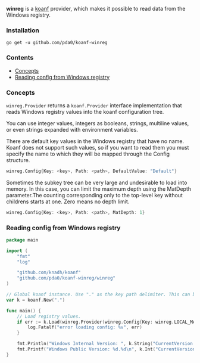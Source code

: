 **winreg** is a [koanf](https://github.com/knadh/koanf) provider, which makes it possible to read data from the Windows registry.

### Installation

`go get -u github.com/pda0/koanf-winreg`

### Contents

- [Concepts](#concepts)
- [Reading config from Windows registry](#reading-config-from-windows-registry)

### Concepts

`winreg.Provider` returns a `koanf.Provider` interface implementation that reads Windows registry values into the koanf configuration tree.

You can use integer values, integers as booleans, strings, multiline values, or even strings expanded with environment variables.

There are default key values in the Windows registry that have no name. Koanf does not support such values, so if you want to read them you must specify the name to which they will be mapped through the Config structure.

```go
winreg.Config{Key: <key>, Path: <path>, DefaultValue: "Default"}
```

Sometimes the subkey tree can be very large and undesirable to load into memory. In this case, you can limit the maximum depth using the MatDepth parameter.The counting corresponding only to the top-level key without childrens starts at one. Zero means no depth limit.

```go
winreg.Config{Key: <key>, Path: <path>, MatDepth: 1}
```

### Reading config from Windows registry

```go
package main

import (
	"fmt"
	"log"

	"github.com/knadh/koanf"
	"github.com/pda0/koanf-winreg/winreg"
)

// Global koanf instance. Use "." as the key path delimiter. This can be "/" or any character.
var k = koanf.New(".")

func main() {
	// Load registry values.
	if err := k.Load(winreg.Provider(winreg.Config{Key: winreg.LOCAL_MACHINE, Path: "SOFTWARE\\Microsoft\\Windows NT", MaxDepth: 2}), nil); err != nil {
		log.Fatalf("error loading config: %v", err)
	}

	fmt.Println("Windows Internal Version: ", k.String("CurrentVersion.CurrentVersion"))
	fmt.Printf("Windows Public Version: %d.%d\n", k.Int("CurrentVersion.CurrentMajorVersionNumber"), k.Int("CurrentVersion.CurrentMinorVersionNumber"))
}

```
